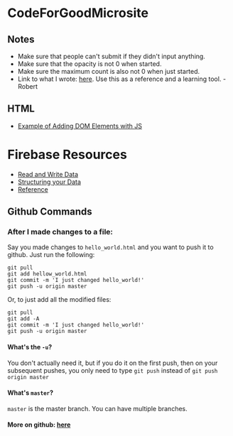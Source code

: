 # CodeForGoodMicrosite

## Notes

- Make sure that people can't submit if they didn't input anything.
- Make sure that the opacity is not 0 when started.
- Make sure the maximum count is also not 0 when just started.
- Link to what I wrote: [here](https://github.com/robertvunabandi/cfd/tree/master/cfdBackup). Use this as a reference and a learning tool. - Robert

## HTML

- [Example of Adding DOM Elements with JS](https://github.com/mit6148-workshops/catbook-workshop4/blob/step6/public/js/feed.js)
# Firebase Resources

- [Read and Write Data](https://firebase.google.com/docs/database/web/read-and-write)
- [Structuring your Data](https://firebase.google.com/docs/database/web/structure-data)
- [Reference](https://firebase.google.com/docs/reference/js/firebase.database.Reference)

## Github Commands

### After I made changes to a file:

Say you made changes to `hello_world.html` and you want to push it to github. Just run the following:
```
git pull
git add hellow_world.html
git commit -m 'I just changed hello_world!'
git push -u origin master
```

Or, to just add all the modified files:

```
git pull
git add -A
git commit -m 'I just changed hello_world!'
git push -u origin master
```

#### What's the `-u`? 

You don't actually need it, but if you do it on the first push, then on your subsequent pushes, you only need to type `git push` instead of `git push origin master`

#### What's `master`?

`master` is the master branch. You can have multiple branches. 

#### More on github: [here](https://education.github.com/git-cheat-sheet-education.pdf)


